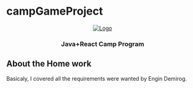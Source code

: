 
# campGameProject

<p align="center">
  <a href="https://github.com/direnakkocdemir/campGameProject/blob/main/assets/image.png">
    <img src="https://github.com/direnakkocdemir/campGameProject/blob/main/assets/image.png" alt="Logo">
  </a>

  <h3 align="center">Java+React Camp Program</h3>
</p>

<!-- About the Homework-->

## About the Home work

Basicaly, I covered all the requirements were wanted by Engin Demirog.



 
